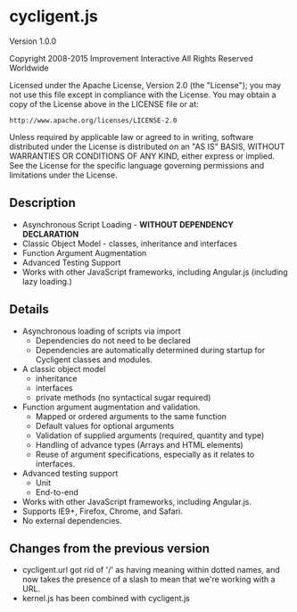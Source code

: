 cycligent.js
============

Version 1.0.0

Copyright 2008-2015 Improvement Interactive All Rights Reserved Worldwide

Licensed under the Apache License, Version 2.0 (the "License");
you may not use this file except in compliance with the License.
You may obtain a copy of the License above in the LICENSE file or at:

    http://www.apache.org/licenses/LICENSE-2.0

Unless required by applicable law or agreed to in writing, software
distributed under the License is distributed on an "AS IS" BASIS,
WITHOUT WARRANTIES OR CONDITIONS OF ANY KIND, either express or implied.
See the License for the specific language governing permissions and
limitations under the License.

Description
-----------

- Asynchronous Script Loading - **WITHOUT DEPENDENCY DECLARATION**
- Classic Object Model - classes, inheritance and interfaces
- Function Argument Augmentation
- Advanced Testing Support
- Works with other JavaScript frameworks, including Angular.js (including lazy loading.)

Details
--------
  
- Asynchronous loading of scripts via import
  - Dependencies do not need to be declared
  - Dependencies are automatically determined during startup for Cycligent
    classes and modules.
- A classic object model
  - inheritance
  - interfaces
  - private methods (no syntactical sugar required)
- Function argument augmentation and validation.
  - Mapped or ordered arguments to the same function
  - Default values for optional arguments
  - Validation of supplied arguments (required, quantity and
    type)
  - Handling of advance types (Arrays and HTML elements)
  - Reuse of argument specifications, especially as it relates to
    interfaces.
- Advanced testing support
  - Unit
  - End-to-end
- Works with other JavaScript frameworks, including Angular.js.
- Supports IE9+, Firefox, Chrome, and Safari.
- No external dependencies.

Changes from the previous version
---------------------------------
  
- cycligent.url got rid of '/' as having meaning within dotted names,
  and now takes the presence of a slash to mean that we're working with a URL.
- kernel.js has been combined with cycligent.js